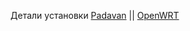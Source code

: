 Детали установки [Padavan](https://github.com/blackcofee/rublock-tor/wiki) || [OpenWRT](https://github.com/blackcofee/rublock-tor/wiki/Home_owrt)

